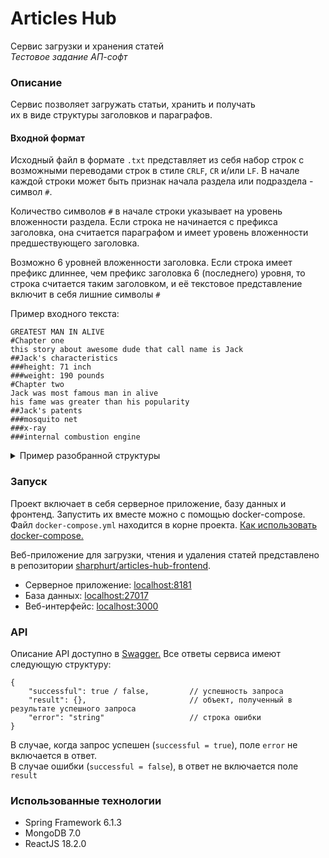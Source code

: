 # Articles Hub

Сервис загрузки и хранения статей  
*Тестовое задание АП-софт*

### Описание

Сервис позволяет загружать статьи, хранить и получать  
их в виде структуры заголовков и параграфов.

#### Входной формат

Исходный файл в формате `.txt` представляет из себя набор строк с возможными переводами строк в стиле `CRLF`, `CR`
и/или `LF`. В начале каждой строки может быть признак начала раздела или подраздела - символ `#`.

Количество символов `#` в начале строки указывает на уровень вложенности раздела. Если строка не начинается с префикса
заголовка, она считается параграфом и имеет уровень вложенности предшествующего заголовка.

Возможно 6 уровней вложенности заголовка. Если строка имеет префикс длиннее, чем префикс заголовка 6 (последнего)
уровня, то строка считается таким заголовком, и её текстовое представление включит в себя лишние символы `#`

Пример входного текста:

```
GREATEST MAN IN ALIVE
#Chapter one  
this story about awesome dude that call name is Jack  
##Jack's characteristics  
###height: 71 inch  
###weight: 190 pounds  
#Chapter two  
Jack was most famous man in alive  
his fame was greater than his popularity  
##Jack's patents  
###mosquito net  
###x-ray  
###internal combustion engine
```

<details>
  <summary>Пример разобранной структуры</summary>

```
{
    "successful": true,
    "result": {
        "id": "65ce37b9ddee9f325f14db8d",
        "name": "example",
        "nodes": [
            {
                "lineNumber": 0,
                "content": "GREATEST MAN IN ALIVE",
                "type": "TEXT"
            },
            {
                "lineNumber": 1,
                "content": "Chapter one",
                "type": "H1",
                "children": [
                    {
                        "lineNumber": 2,
                        "content": "this story about awesome dude that call name is Jack",
                        "type": "TEXT"
                    },
                    {
                        "lineNumber": 3,
                        "content": "Jack's characteristics",
                        "type": "H2",
                        "children": [
                            {
                                "lineNumber": 4,
                                "content": "height: 71 inch",
                                "type": "H3"
                            },
                            {
                                "lineNumber": 5,
                                "content": "weight: 190 pounds",
                                "type": "H3"
                            }
                        ]
                    }
                ]
            },
            {
                "lineNumber": 6,
                "content": "Chapter two",
                "type": "H1",
                "children": [
                    {
                        "lineNumber": 7,
                        "content": "Jack was most famous man in alive",
                        "type": "TEXT"
                    },
                    {
                        "lineNumber": 8,
                        "content": "his fame was greater than his popularity",
                        "type": "TEXT"
                    },
                    {
                        "lineNumber": 9,
                        "content": "Jack's patents",
                        "type": "H2",
                        "children": [
                            {
                                "lineNumber": 10,
                                "content": "mosquito net",
                                "type": "H3"
                            },
                            {
                                "lineNumber": 11,
                                "content": "x-ray",
                                "type": "H3"
                            },
                            {
                                "lineNumber": 12,
                                "content": "internal combustion engine",
                                "type": "H3"
                            }
                        ]
                    }
                ]
            }
        ],
        "creationDate": 1708013497263
    }
}
```

</details>

### Запуск

Проект включает в себя серверное приложение, базу данных и фронтенд. Запустить их вместе можно с помощью docker-compose.
Файл `docker-compose.yml` находится в корне
проекта. [Как использовать docker-compose.](https://docs.docker.com/compose/gettingstarted/#step-4-build-and-run-your-app-with-compose)

Веб-приложение для загрузки, чтения и удаления статей представлено в
репозитории [sharphurt/articles-hub-frontend](https://github.com/sharphurt/articles-hub-frontend).

* Серверное приложение: [localhost:8181](http://localhost:8181)
* База данных: [localhost:27017](http://localhost:27017)
* Веб-интерфейс: [localhost:3000](http://localhost:3000)

### API

Описание API доступно в [Swagger.](http://localhost:8181/swagger-ui/index.html)
Все ответы сервиса имеют следующую структуру:
```
{
    "successful": true / false,         // успешность запроса
    "result": {},                       // объект, полученный в результате успешного запроса
    "error": "string"                   // строка ошибки  
}
```

В случае, когда запрос успешен (`successful = true`), поле `error` не включается в ответ.  
В случае ошибки (`successful = false`), в ответ не включается поле `result`

### Использованные технологии

* Spring Framework 6.1.3
* MongoDB 7.0
* ReactJS 18.2.0